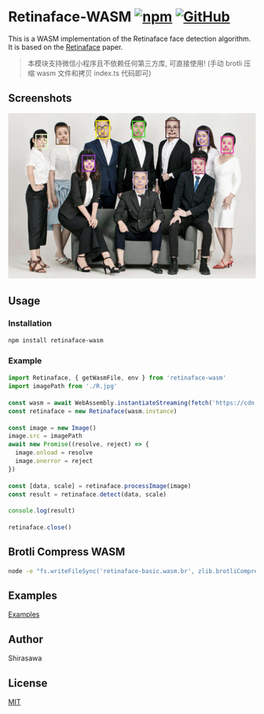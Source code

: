 # Retinaface-WASM [![npm](https://img.shields.io/npm/v/retinaface-wasm)](https://www.npmjs.com/package/retinaface-wasm) [![GitHub](https://img.shields.io/github/license/ShirasawaSama/retinaface-wasm)](LICENSE)

This is a WASM implementation of the Retinaface face detection algorithm. It is based on the [Retinaface](https://arxiv.org/abs/1905.00641) paper.

> 本模块支持微信小程序且不依赖任何第三方库, 可直接使用! (手动 brotli 压缩 wasm 文件和拷贝 index.ts 代码即可)

## Screenshots

![screenshot](screenshots/retinaface.jpg)

## Usage

### Installation

```bash
npm install retinaface-wasm
```

### Example

```typescript
import Retinaface, { getWasmFile, env } from 'retinaface-wasm'
import imagePath from './R.jpg'

const wasm = await WebAssembly.instantiateStreaming(fetch('https://cdn.jsdelivr.net/npm/retinaface-wasm/wasm/' + getWasmFile()), env)
const retinaface = new Retinaface(wasm.instance)

const image = new Image()
image.src = imagePath
await new Promise((resolve, reject) => {
  image.onload = resolve
  image.onerror = reject
})

const [data, scale] = retinaface.processImage(image)
const result = retinaface.detect(data, scale)

console.log(result)

retinaface.close()
```

## Brotli Compress WASM 

```bash
node -e "fs.writeFileSync('retinaface-basic.wasm.br', zlib.brotliCompressSync(fs.readFileSync('retinaface-basic.wasm')))"
```

## Examples

[Examples](examples)

## Author

Shirasawa

## License

[MIT](LICENSE)
